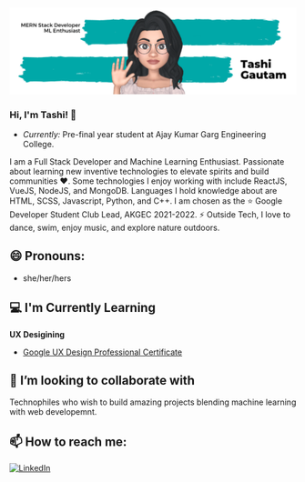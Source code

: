 ![Tashi Gautam Banner Image](./banner.png)

### Hi, I'm Tashi! 👋

- <i>Currently:</i> Pre-final year student at Ajay Kumar Garg Engineering College. 

I am a Full Stack Developer and Machine Learning Enthusiast. Passionate about learning new inventive technologies to elevate spirits and build communities ❤️. Some technologies I enjoy working with include ReactJS, VueJS, NodeJS, and MongoDB. Languages I hold knowledge about are HTML, SCSS, Javascript, Python, and C++. I am chosen as the ⭐ Google Developer Student Club Lead, AKGEC 2021-2022. ⚡ Outside Tech, I love to dance, swim, enjoy music, and explore nature outdoors.

<h2>😄 Pronouns:</h2>

- she/her/hers

<h2>💻 I'm Currently Learning</h2>

__UX Desigining__

- [Google UX Design Professional Certificate](https://www.coursera.org/professional-certificates/google-ux-design?utm_source=gg&utm_medium=sem&utm_campaign=15-GoogleUXDesign-IN&utm_content=15-GoogleUXDesign-IN&campaignid=12609829815&adgroupid=120289736576&device=c&keyword=google%20ux%20certification&matchtype=b&network=g&devicemodel=&adpostion=&creativeid=509135993273&hide_mobile_promo&gclid=CjwKCAjw47eFBhA9EiwAy8kzNEjkz0ZAHvM8rGrg5b7uinYm1JEb2RkarWdYCeNg1LSkzFPFoZFfAxoC5N4QAvD_BwE)

<h2>👯 I’m looking to collaborate with</h2>

Technophiles who wish to build amazing projects blending machine learning with web developemnt.

<h2>📫 How to reach me:</h2>

<a href="https://www.linkedin.com/in/tashi-gautam/">![LinkedIn](https://img.shields.io/badge/LinkedIn-0077B5?style=for-the-badge&logo=linkedin&logoColor=white)</a>

<!--
**tashi2408/tashi2408** is a ✨ _special_ ✨ repository because its `README.md` (this file) appears on your GitHub profile.

Here are some ideas to get you started:

- 🔭 I’m currently working on ...
- 🌱 I’m currently learning ...
- 👯 I’m looking to collaborate on ...
- 🤔 I’m looking for help with ...
- 💬 Ask me about ...
- 📫 How to reach me: ...
- 😄 Pronouns: ...
- ⚡ Fun fact: ...
-->
